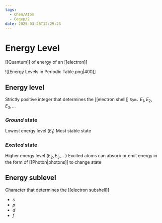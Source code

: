 ```yaml
---
tags:
  - Chem/Atom
  - Cegep/2
date: 2025-03-26T12:29:23
---
```


# Energy Level

[[Quantum]] of energy of an [[electron]]

![[Energy Levels in Periodic Table.png|400]]

## Energy level

Strictly positive integer that determines the [[electron shell]]
`Sym.` $E_1, E_2, E_3, \dots$

### *Ground* state

Lowest energy level ($E_1$)
Most stable state

### *Excited* state

Higher energy level ($E_2, E_3, \dots$)
Excited atoms can absorb or emit energy in the form of [[Photon|photons]] to change state

## Energy sublevel

Character that determines the [[electron subshell]]

- $s$
- $p$
- $d$
- $f$
